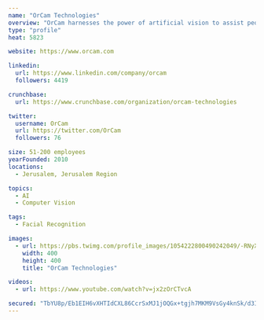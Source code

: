 ```yaml
---
name: "OrCam Technologies"
overview: "OrCam harnesses the power of artificial vision to assist people who are visually impaired. OrCam has created a technologically advanced device unique in its ability to provide visual aid through a discreet wearable platform and simple easy-to-use interface which serves to enhance the daily lives of people with vision loss. OrCam gives independence."
type: "profile"
heat: 5823

website: https://www.orcam.com

linkedin:
  url: https://www.linkedin.com/company/orcam
  followers: 4419

crunchbase:
  url: https://www.crunchbase.com/organization/orcam-technologies

twitter:
  username: OrCam
  url: https://twitter.com/OrCam
  followers: 76

size: 51-200 employees
yearFounded: 2010
locations:
  - Jerusalem, Jerusalem Region

topics:
  - AI
  - Computer Vision

tags:
  - Facial Recognition

images:
  - url: https://pbs.twimg.com/profile_images/1054222800490242049/-RNyXTDV_400x400.jpg
    width: 400
    height: 400
    title: "OrCam Technologies"

videos:
  - url: https://www.youtube.com/watch?v=jx2zOrCTvcA

secured: "TbYU8p/Eb1EIH6vXHTIdCXL86CcrSxMJ1jOQGx+tgjh7MKM9VsGy4knSk/d3IUM9b2V9+gf9/75giY5bwnrC97uPbxodfdHrdmVDP/5Bq0rLybvChTZGRuOyWVuEvu/5n9zOsPM5vZR3BGYesdKbaQHnRZ0tZseBj7m+R7x49zcILIf+vI6kAr/3/u6YJ4WKy3LafYy032BvgKWmJCEfp0X5ES7xl85gBAbisHnDb2LagNJeFxx98R6Jn5cfsBh+BqXj2/uNz0/F/V3hs/4FXA==;iUQtrL7mlv3wi0H6W+qcWw=="
---
```


